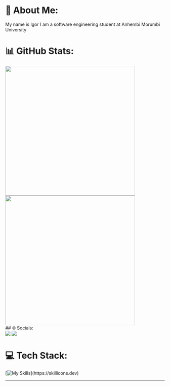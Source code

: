 # 💫 About Me:
My name is Igor I am a software engineering student at Anhembi Morumbi University


 # 📊 GitHub Stats:
 <div align="left">
 <img width="410px" src="https://github-readme-stats.vercel.app/api?username=Igorrmoura&theme=midnight-purple&hide_border=true&include_all_commits=false&count_private=false"/>
 <img width="410px" src="https://github-readme-stats-sigma-five.vercel.app/api/top-langs/?username=Igorrmoura&theme=midnight-purple&hide_border=true&&layout=compact"/>
</div>
## 🌐 Socials:
<div> 
  <a href="https://www.instagram.com/igorr_mouraa/" target="_blank"><img src="https://img.shields.io/badge/-Instagram-%23E4405F?style=for-the-badge&logo=instagram&logoColor=white" target="_blank"></a>
  <a href="https://www.linkedin.com/in/igor-moura-3524002ba/" target="_blank"><img src="https://img.shields.io/badge/-LinkedIn-%230077B5?style=for-the-badge&logo=linkedin&logoColor=white" target="_blank"> </a> 
   
 </div>



# 💻 Tech Stack:
[![My Skills](https://skillicons.dev/icons?i=java,html,css,js,)](https://skillicons.dev)

---


<!-- Proudly created with GPRM ( https://gprm.itsvg.in ) -->


<!---
Igorrmoura/Igorrmoura is a ✨ special ✨ repository because its `README.md` (this file) appears on your GitHub profile.
You can click the Preview link to take a look at your changes.
--->
